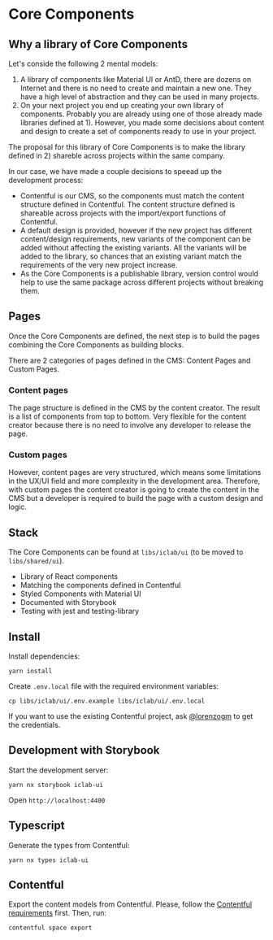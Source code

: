 # Core Components

## Why a library of Core Components

Let's conside the following 2 mental models:

1. A library of components like Material UI or AntD, there are dozens on Internet and there is no need to create and maintain a new one. They have a high level of abstraction and they can be used in many projects.
2. On your next project you end up creating your own library of components. Probably you are already using one of those already made libraries defined at 1). However, you made some decisions about content and design to create a set of components ready to use in your project.

The proposal for this library of Core Components is to make the library defined in 2) shareble across projects within the same company.

In our case, we have made a couple decisions to speead up the development process:

- Contentful is our CMS, so the components must match the content structure defined in Contentful. The content structure defined is shareable across projects with the import/export functions of Contentful.
- A default design is provided, however if the new project has different content/design requirements, new variants of the component can be added without affecting the existing variants. All the variants will be added to the library, so chances that an existing variant match the requirements of the very new project increase.
- As the Core Components is a publishable library, version control would help to use the same package across different projects without breaking them.

## Pages

Once the Core Components are defined, the next step is to build the pages combining the Core Components as building blocks.

There are 2 categories of pages defined in the CMS: Content Pages and Custom Pages.

### Content pages

The page structure is defined in the CMS by the content creator. The result is a list of components from top to bottom. Very flexible for the content creator because there is no need to involve any developer to release the page.

### Custom pages

However, content pages are very structured, which means some limitations in the UX/UI field and more complexity in the development area. Therefore, with custom pages the content creator is going to create the content in the CMS but a developer is required to build the page with a custom design and logic.

## Stack

The Core Components can be found at `libs/iclab/ui` (to be moved to `libs/shared/ui`).

- Library of React components
- Matching the components defined in Contentful
- Styled Components with Material UI
- Documented with Storybook
- Testing with jest and testing-library

## Install

Install dependencies:

    yarn install

Create `.env.local` file with the required environment variables:

    cp libs/iclab/ui/.env.example libs/iclab/ui/.env.local

If you want to use the existing Contentful project, ask [@lorenzogm](https://github.com/lorenzogm) to get the credentials.

## Development with Storybook

Start the development server:

    yarn nx storybook iclab-ui

Open `http://localhost:4400`

## Typescript

Generate the types from Contentful:

    yarn nx types iclab-ui

## Contentful

Export the content models from Contentful. Please, follow the [Contentful requirements](https://www.contentful.com/developers/docs/tutorials/cli/import-and-export/) first. Then, run:

    contentful space export
